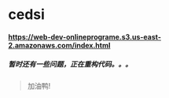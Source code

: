 # cedsi
#### https://web-dev-onlineprograme.s3.us-east-2.amazonaws.com/index.html
##### 暂时还有一些问题，正在重构代码。。。
> 加油鸭!
